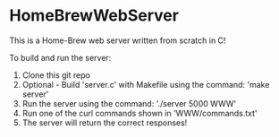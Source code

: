# HomeBrewWebServer
This is a Home-Brew web server written from scratch in C!

To build and run the server:
1. Clone this git repo
2. Optional - Build 'server.c' with Makefile using the command: 'make server'
3. Run the server using the command: './server 5000 WWW'
4. Run one of the curl commands shown in 'WWW/commands.txt'
5. The server will return the correct responses!
